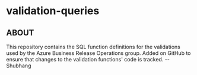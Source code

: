 # validation-queries

## ABOUT
This repository contains the SQL function definitions for the validations used by the Azure Business Release Operations group.
Added on GitHub to ensure that changes to the validation functions' code is tracked. --Shubhang
